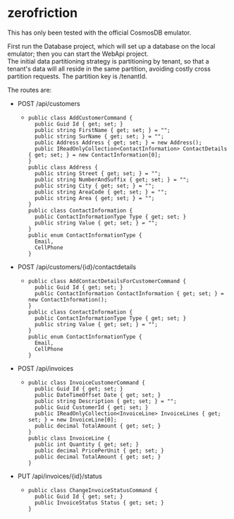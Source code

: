 # zerofriction

This has only been tested with the official CosmosDB emulator.

First run the Database project, which will set up a database on the local emulator; then you can start the WebApi project.  
The initial data partitioning strategy is partitioning by tenant, so that a tenant's data will all reside in the same partition, avoiding costly cross partition requests. The partition key is /tenantId.

The routes are:
* POST /api/customers
  *     public class AddCustomerCommand {
          public Guid Id { get; set; }
          public string FirstName { get; set; } = "";
          public string SurName { get; set; } = "";
          public Address Address { get; set; } = new Address();
          public IReadOnlyCollection<ContactInformation> ContactDetails { get; set; } = new ContactInformation[0];
        }
        public class Address {
          public string Street { get; set; } = "";
          public string NumberAndSuffix { get; set; } = "";
          public string City { get; set; } = "";
          public string AreaCode { get; set; } = "";
          public string Area { get; set; } = "";
        }
        public class ContactInformation {
          public ContactInformationType Type { get; set; }
          public string Value { get; set; } = "";
        }
        public enum ContactInformationType {
          Email,
          CellPhone
        }
* POST /api/customers/{id}/contactdetails
  *     public class AddContactDetailsForCustomerCommand {
          public Guid Id { get; set; }
          public ContactInformation ContactInformation { get; set; } = new ContactInformation();
        }
        public class ContactInformation {
          public ContactInformationType Type { get; set; }
          public string Value { get; set; } = "";
        }
        public enum ContactInformationType {
          Email,
          CellPhone
        }
* POST /api/invoices
  *     public class InvoiceCustomerCommand {
          public Guid Id { get; set; }
          public DateTimeOffset Date { get; set; }
          public string Description { get; set; } = "";
          public Guid CustomerId { get; set; }
          public IReadOnlyCollection<InvoiceLine> InvoiceLines { get; set; } = new InvoiceLine[0];
          public decimal TotalAmount { get; set; }
        }
        public class InvoiceLine {
          public int Quantity { get; set; }
          public decimal PricePerUnit { get; set; }
          public decimal TotalAmount { get; set; }
        }
* PUT /api/invoices/{id}/status
  *     public class ChangeInvoiceStatusCommand {
          public Guid Id { get; set; }
          public InvoiceStatus Status { get; set; }
        }
